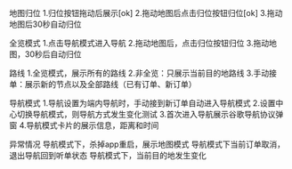 

地图归位
1.归位按钮拖动后展示[ok]
2.拖动地图后点击归位按钮归位[ok]
3.拖动地图后30秒自动归位

全览模式
1.点击导航模式进入导航
2.拖动地图后，点击归位按钮归位
3.拖动地图，30秒后自动归位

路线
1.全览模式，展示所有的路线
2.非全览：只展示当前目的地路线
3.手动接单：展示新的节点以及全部路线（已有订单、新订单）

导航模式
1.导航设置为端内导航时，手动接到新订单自动进入导航模式
2.设置中心切换导航模式，则导航方式发生变化测试
3.首次进入导航展示谷歌导航协议弹窗
4.导航模式卡片的展示信息，距离和时间

异常情况
导航模式下，杀掉app重启，展示地图模式
导航模式下当前订单取消，退出导航回到听单状态
导航模式下，当前目的地发生变化












